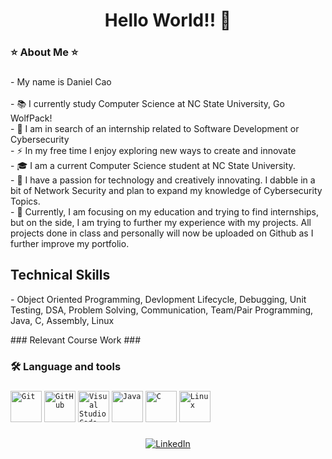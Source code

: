 ###

<h1 align="center">Hello World!! 👋</h1>

###

<h3 align="left">⭐️ About Me ⭐️</h3>

###

<p align="left">- My name is Daniel Cao<br><br>- 📚 I currently study Computer Science at NC State University, Go WolfPack!<br>- 🔭 I am in search of an internship related to Software Development or Cybersecurity<br>- ⚡ In my free time I enjoy exploring new ways to create and innovate<br>- 🎓 I am a current Computer Science student at NC State University.<br>
- 👾 I have a passion for technology and creatively innovating. I dabble in a bit of Network Security and plan to expand my knowledge of Cybersecurity Topics.<br>
- 💸 Currently, I am focusing on my education and trying to find internships, but on the side, I am trying to further my experience with my projects.
All projects done in class and personally will now be uploaded on Github as I further improve my portfolio.<br></p>

###
<h2 align="left"> Technical Skills </h2>
<p align="left">
	- Object Oriented Programming, Devlopment Lifecycle, Debugging, Unit Testing, DSA, Problem Solving, Communication, Team/Pair Programming, Java, C, Assembly, Linux
</p>
###
Relevant Course Work
###

<h3 align="left">🛠 Language and tools</h3>

###

<div align="left">
	<code><img width="50" src="https://user-images.githubusercontent.com/25181517/192108372-f71d70ac-7ae6-4c0d-8395-51d8870c2ef0.png" alt="Git" title="Git"/></code>
	<code><img width="50" src="https://user-images.githubusercontent.com/25181517/192108374-8da61ba1-99ec-41d7-80b8-fb2f7c0a4948.png" alt="GitHub" title="GitHub"/></code>
	<code><img width="50" src="https://user-images.githubusercontent.com/25181517/192108891-d86b6220-e232-423a-bf5f-90903e6887c3.png" alt="Visual Studio Code" title="Visual Studio Code"/></code>
	<code><img width="50" src="https://user-images.githubusercontent.com/25181517/117201156-9a724800-adec-11eb-9a9d-3cd0f67da4bc.png" alt="Java" title="Java"/></code>
	<code><img width="50" src="https://user-images.githubusercontent.com/25181517/192106070-46255bcf-65e6-4c6b-a296-bf8d0d8fb2a7.png" alt="C" title="C"/></code>
	<code><img width="50" src="https://github.com/marwin1991/profile-technology-icons/assets/76662862/2481dc48-be6b-4ebb-9e8c-3b957efe69fa" alt="Linux" title="Linux"/></code>
</div>

###

<p align="center">
  <a href="https://www.linkedin.com/in/daniel-cao-931722230/" target="_blank">
    <img src="https://img.shields.io/static/v1?message=LinkedIn&logo=linkedin&label=&color=0077B5&logoColor=white&labelColor=&style=for-the-badge" alt="LinkedIn" />
  </a>
</p>

###

###



<!---
DCDanny03/DCDanny03 is a ✨ special ✨ repository because its `README.md` (this file) appears on your GitHub profile.
You can click the Preview link to take a look at your changes.
--->
